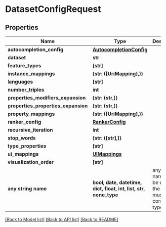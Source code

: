 # DatasetConfigRequest


## Properties
Name | Type | Description | Notes
------------ | ------------- | ------------- | -------------
**autocompletion_config** | [**AutocompletionConfig**](AutocompletionConfig.md) |  | [optional] 
**dataset** | **str** |  | [optional] 
**feature_types** | **[str]** |  | [optional] 
**instance_mappings** | **{str: ([UriMapping],)}** |  | [optional] 
**languages** | **[str]** |  | [optional] 
**number_triples** | **int** |  | [optional] 
**properties_modifiers_expansion** | **{str: (str,)}** |  | [optional] 
**properties_properties_expansion** | **{str: (str,)}** |  | [optional] 
**property_mappings** | **{str: ([UriMapping],)}** |  | [optional] 
**ranker_config** | [**RankerConfig**](RankerConfig.md) |  | [optional] 
**recursive_iteration** | **int** |  | [optional] 
**stop_words** | **{str: ([str],)}** |  | [optional] 
**type_properties** | **[str]** |  | [optional] 
**ui_mappings** | [**UIMappings**](UIMappings.md) |  | [optional] 
**visualization_order** | **[str]** |  | [optional] 
**any string name** | **bool, date, datetime, dict, float, int, list, str, none_type** | any string name can be used but the value must be the correct type | [optional]

[[Back to Model list]](../README.md#documentation-for-models) [[Back to API list]](../README.md#documentation-for-api-endpoints) [[Back to README]](../README.md)


